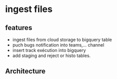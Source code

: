 # ingest files 

## features 
- ingest files from cloud storage to bigquery table
- puch bugs notification into teams,... channel
- insert track exécution into bigquery
- add staging and reject or histo tables.

## Architecture